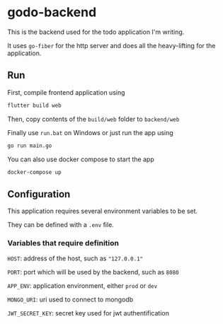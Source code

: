 # godo-backend

This is the backend used for the todo application I'm writing.

It uses `go-fiber` for the http server and does all the heavy-lifting for the application.

## Run

First, compile frontend application using

```bash
flutter build web
```

Then, copy contents of the `build/web` folder to `backend/web`

Finally use `run.bat` on Windows or just run the app using

```bash
go run main.go
```

You can also use docker compose to start the app

```bash
docker-compose up
```

## Configuration

This application requires several environment variables to be set.

They can be defined with a `.env` file.

### Variables that require definition

`HOST`: address of the host, such as `"127.0.0.1"`

`PORT`: port which will be used by the backend, such as `8080`

`APP_ENV`: application environment, either `prod` or `dev`

`MONGO_URI`: uri used to connect to mongodb

`JWT_SECRET_KEY`: secret key used for jwt authentification
